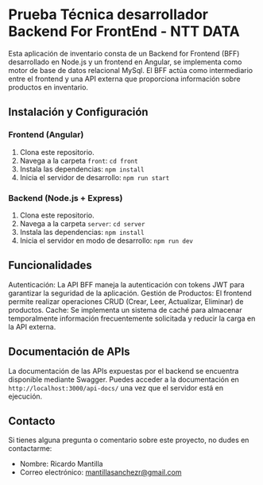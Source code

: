 # Prueba Técnica desarrollador Backend For FrontEnd - NTT DATA

Esta aplicación de inventario consta de un Backend for Frontend (BFF) desarrollado en Node.js y un frontend en Angular, se implementa como motor de base de datos relacional MySql. El BFF actúa como intermediario entre el frontend y una API externa que proporciona información sobre productos en inventario.

## Instalación y Configuración

### Frontend (Angular)

1. Clona este repositorio.
2. Navega a la carpeta `front`: `cd front`
3. Instala las dependencias: `npm install`
4. Inicia el servidor de desarrollo: `npm run start`

### Backend (Node.js + Express)

1. Clona este repositorio.
2. Navega a la carpeta `server`: `cd server`
3. Instala las dependencias: `npm install`
4. Inicia el servidor en modo de desarrollo: `npm run dev`

## Funcionalidades

Autenticación: La API BFF maneja la autenticación con tokens JWT para garantizar la seguridad de la aplicación.
Gestión de Productos: El frontend permite realizar operaciones CRUD (Crear, Leer, Actualizar, Eliminar) de productos.
Cache: Se implementa un sistema de caché para almacenar temporalmente información frecuentemente solicitada y reducir la carga en la API externa.

## Documentación de APIs

La documentación de las APIs expuestas por el backend se encuentra disponible mediante Swagger. Puedes acceder a la documentación en `http://localhost:3000/api-docs/` una vez que el servidor está en ejecución.

## Contacto

Si tienes alguna pregunta o comentario sobre este proyecto, no dudes en contactarme:

- Nombre: Ricardo Mantilla
- Correo electrónico: mantillasanchezr@gmail.com
